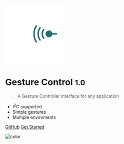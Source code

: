 ![Logo](FavoIcon/android-chrome-192x192.png)

# Gesture Control <small>1.0</small>

> A Gesture Controller interface for any application

- I<sup>2</sup>C supported
- Simple gestures
- Multiple enviroments

[GitHub](https://github.com/RobbeElsermans/GestureControl.git)
[Get Started](#Gesture-Control)

![color](#807991)
